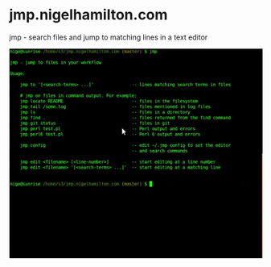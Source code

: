 # jmp.nigelhamilton.com

jmp - search files and jump to matching lines in a text editor

![](images/demo.gif?raw=true)
